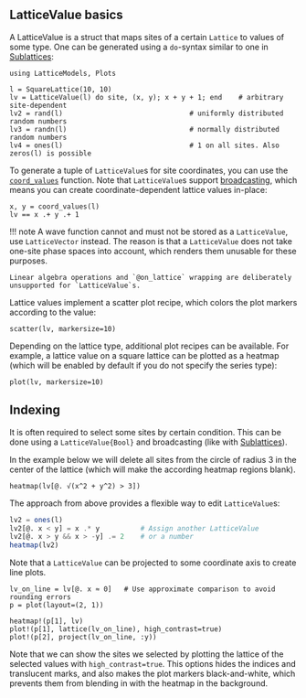 ## LatticeValue basics

A LatticeValue is a struct that maps sites of a certain `Lattice` to values of some type. 
One can be generated using a `do`-syntax similar to one in [Sublattices](@ref):

```@setup env
using LatticeModels, Plots
```

```@repl env
l = SquareLattice(10, 10)
lv = LatticeValue(l) do site, (x, y); x + y + 1; end    # arbitrary site-dependent
lv2 = rand(l)                               # uniformly distributed random numbers
lv3 = randn(l)                              # normally distributed random numbers
lv4 = ones(l)                               # 1 on all sites. Also zeros(l) is possible
```

To generate a tuple of `LatticeValue`s for site coordinates, you can use the [`coord_values`](@ref) function.
Note that `LatticeValue`s support [broadcasting](https://docs.julialang.org/en/v1/manual/functions/#man-vectorized), which means you can create coordinate-dependent lattice values in-place:

```@repl env
x, y = coord_values(l)
lv == x .+ y .+ 1
```

!!! note
    A wave function cannot and must not be stored as a `LatticeValue`, use `LatticeVector` instead. 
    The reason is that a `LatticeValue` does not take one-site phase spaces into account, which renders them unusable for these purposes.
    
    Linear algebra operations and `@on_lattice` wrapping are deliberately unsupported for `LatticeValue`s.

Lattice values implement a scatter plot recipe, which colors the plot markers according to the value:
```@example env
scatter(lv, markersize=10)
```

Depending on the lattice type, additional plot recipes can be available. For example, a lattice value on a square lattice can be plotted as a heatmap (which will be enabled by default if you do not specify the series type):

```@example env
plot(lv, markersize=10)
```

## Indexing

It is often required to select some sites by certain condition. 
This can be done using a `LatticeValue{Bool}` and broadcasting (like with [Sublattices](@ref)).

In the example below we will delete all sites from the circle of radius 3 in the center of the lattice 
(which will make the according heatmap regions blank).

```@example env
heatmap(lv[@. √(x^2 + y^2) > 3])
```

The approach from above provides a flexible way to edit `LatticeValue`s:

```julia
lv2 = ones(l)
lv2[@. x < y] = x .* y          # Assign another LatticeValue
lv2[@. x > y && x > -y] .= 2    # or a number
heatmap(lv2)
```

Note that a `LatticeValue` can be projected to some coordinate axis to create line plots.

```@example env
lv_on_line = lv[@. x ≈ 0]   # Use approximate comparison to avoid rounding errors
p = plot(layout=(2, 1))

heatmap!(p[1], lv)
plot!(p[1], lattice(lv_on_line), high_contrast=true)
plot!(p[2], project(lv_on_line, :y))
```

Note that we can show the sites we selected by plotting the lattice of the selected values with `high_contrast=true`.
This options hides the indices and translucent marks, and also makes the plot markers black-and-white, which prevents them from blending in with the heatmap in the background.